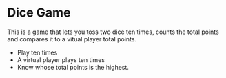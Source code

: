 
# Dice Game

This is a game that lets you toss two dice ten times, counts the total points and compares it to a vitual player total points. 

- Play ten times
- A virtual player plays ten times
- Know whose total points is the highest.
